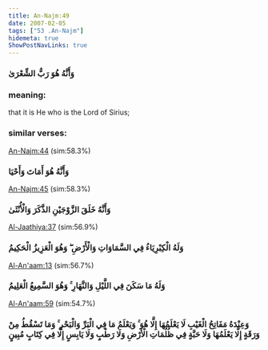 ```yaml
---
title: An-Najm:49
date: 2007-02-05
tags: ["53 .An-Najm"]
hidemeta: true 
ShowPostNavLinks: true 
---
```

### وَأَنَّهُ هُوَ رَبُّ الشِّعْرَىٰ
### meaning: 
that it is He who is the Lord of Sirius;
### similar verses: 

[An-Najm:44](/53/44) (sim:58.3%)

### وَأَنَّهُ هُوَ أَمَاتَ وَأَحْيَا

[An-Najm:45](/53/45) (sim:58.3%)

### وَأَنَّهُ خَلَقَ الزَّوْجَيْنِ الذَّكَرَ وَالْأُنْثَىٰ

[Al-Jaathiya:37](/45/37) (sim:56.9%)

### وَلَهُ الْكِبْرِيَاءُ فِي السَّمَاوَاتِ وَالْأَرْضِ ۖ وَهُوَ الْعَزِيزُ الْحَكِيمُ

[Al-An'aam:13](/6/13) (sim:56.7%)

### وَلَهُ مَا سَكَنَ فِي اللَّيْلِ وَالنَّهَارِ ۚ وَهُوَ السَّمِيعُ الْعَلِيمُ

[Al-An'aam:59](/6/59) (sim:54.7%)

### وَعِنْدَهُ مَفَاتِحُ الْغَيْبِ لَا يَعْلَمُهَا إِلَّا هُوَ ۚ وَيَعْلَمُ مَا فِي الْبَرِّ وَالْبَحْرِ ۚ وَمَا تَسْقُطُ مِنْ وَرَقَةٍ إِلَّا يَعْلَمُهَا وَلَا حَبَّةٍ فِي ظُلُمَاتِ الْأَرْضِ وَلَا رَطْبٍ وَلَا يَابِسٍ إِلَّا فِي كِتَابٍ مُبِينٍ
